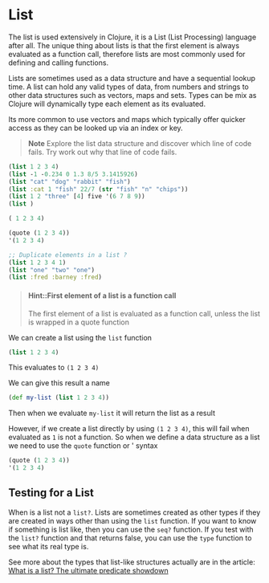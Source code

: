 # List

  The list is used extensively in Clojure, it is a List (List Processing) language after all.  The unique thing about lists is that the first element is always evaluated as a function call, therefore lists are most commonly used for defining and calling functions.

  Lists are sometimes used as a data structure and have a sequential lookup time.  A list can hold any valid types of data, from numbers and strings to other data structures such as vectors, maps and sets.  Types can be mix as Clojure will dynamically type each element as its evaluated.

  Its more common to use vectors and maps which typically offer quicker access as they can be looked up via an index or key.

> **Note** Explore the list data structure and discover which line of code fails.  Try work out why that line of code fails.

```clojure
(list 1 2 3 4)
(list -1 -0.234 0 1.3 8/5 3.1415926)
(list "cat" "dog" "rabbit" "fish")
(list :cat 1 "fish" 22/7 (str "fish" "n" "chips"))
(list 1 2 "three" [4] five '(6 7 8 9))
(list )

( 1 2 3 4)

(quote (1 2 3 4))
'(1 2 3 4)

;; Duplicate elements in a list ?
(list 1 2 3 4 1)
(list "one" "two" "one")
(list :fred :barney :fred)
```

> #### Hint::First element of a list is a function call
>
> The first element of a list is evaluated as a function call, unless the list is wrapped in a quote function

We can create a list using the `list` function

```clojure
(list 1 2 3 4)
```

This evaluates to `(1 2 3 4)`

We can give this result a name

```clojure
(def my-list (list 1 2 3 4))
```

Then when we evaluate `my-list` it will return the list as a result

However, if we create a list directly by using `(1 2 3 4)`, this will fail when evaluated as `1` is not a function.  So when we define a data structure as a list we need to use the `quote` function or ' syntax

```clojure
(quote (1 2 3 4))
'(1 2 3 4)
```

<!-- Clojure through code

;; one unique thing about lists is that the first element is always evaluated as a function call,
;; with the remaining elements as arguments.

;; So, defining a list just using () will cause an error

;; This list definition will fail, unless you have defined a function called 1
(1 2 3 4)  ;;fail

;; There is a special function called quote that tells Clojure to just treat the
;; list as data.

(quote (1 2 3 4))

;; This syntax is actually more code to type than (list 1 2 3 4),
;; so there is a shortcut for the quote function using the ' character

'(1 2 3 4)
'(-1 -0.234 0 1.3 8/5 3.1415926)
'("cat" "dog" "rabbit" "fish")
'(:cat :dog :rabbit :fish)
'(:cat 1 "fish" 22/7 (str "fish" "n" "chips"))

;; The quote shortcut is uses where ever you have a list that you want to treat just as data.
;; Another example is when you are including functions from other namespaces
;;(ns my-namespace.core
;;  use 'my-namespace.library)

 end of clojure through code -->

## Testing for a List

When is a list not a `list?`.  Lists are sometimes created as other types if they are created in ways other than using the `list` function.  If you want to know if something is list like, then you can use the `seq?` function.  If you test with the `list?` function and that returns false, you can use the `type` function to see what its real type is.

See more about the types that list-like structures actually are in the article: [What is a list? The ultimate predicate showdown](http://bytopia.org/2016/03/08/what-is-a-list/)
